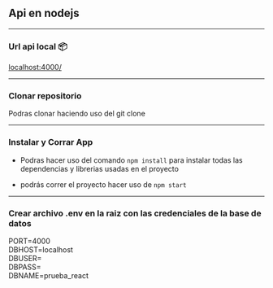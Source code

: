 
##  Api en nodejs 

*********************

### Url api local 📦

[localhost:4000/](http://localhost:4000/)


*********************

### Clonar repositorio

Podras clonar haciendo uso del git clone

*********************

### Instalar y Corrar  App

- Podras hacer uso del comando  `npm install` para instalar todas las dependencias y librerias usadas en el proyecto

- podrás correr el proyecto hacer uso de `npm start`

**********************

### Crear archivo .env en la raiz con las credenciales de la base de datos

PORT=4000<br>
DBHOST=localhost<br>
DBUSER=  <br>
DBPASS=<br>
DBNAME=prueba_react  <br>
